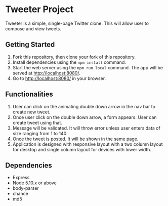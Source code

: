 # Tweeter Project

Tweeter is a simple, single-page Twitter clone. This will allow user to compose and view tweets.

## Getting Started

1. Fork this repository, then clone your fork of this repository.
2. Install dependencies using the `npm install` command.
3. Start the web server using the `npm run local` command. The app will be served at <http://localhost:8080/>.
4. Go to <http://localhost:8080/> in your browser.

## Functionalities

1. User can click on the animating double down arrow in the nav bar to create new tweet.
2. Once user click on the double down arrow, a form appears. User can create tweet using that.
3. Message will be validated. It will throw error unless user enters data of size ranging from 1 to 140.
4. Once the tweet is posted. It will be shown in the same page.
5. Application is designed with responsive layout with a two column layout for desktop and single column layout for devices with lower width.

## Dependencies

- Express
- Node 5.10.x or above
- body-parser
- chance
- md5
